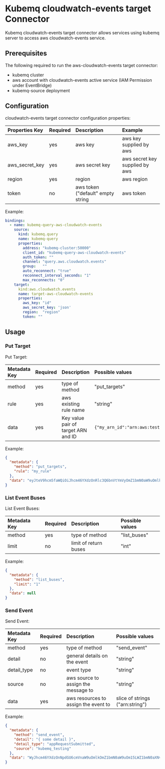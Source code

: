 # Kubemq cloudwatch-events target Connector

Kubemq cloudwatch-events target connector allows services using kubemq server to access aws cloudwatch-events service.

## Prerequisites
The following required to run the aws-cloudwatch-events target connector:

- kubemq cluster
- aws account with cloudwatch-events active service (IAM Permission under EventBridge)
- kubemq-source deployment

## Configuration

cloudwatch-events target connector configuration properties:

| Properties Key | Required | Description                                | Example                     |
|:---------------|:---------|:-------------------------------------------|:----------------------------|
| aws_key        | yes      | aws key                                    | aws key supplied by aws         |
| aws_secret_key | yes      | aws secret key                             | aws secret key supplied by aws  |
| region         | yes      | region                                     | aws region                      |
| token          | no       | aws token ("default" empty string          | aws token                       |


Example:

```yaml
bindings:
  - name: kubemq-query-aws-cloudwatch-events
    source:
      kind: kubemq.query
      name: kubemq-query
      properties:
        address: "kubemq-cluster:50000"
        client_id: "kubemq-query-aws-cloudwatch-events"
        auth_token: ""
        channel: "query.aws.cloudwatch.events"
        group:   ""
        auto_reconnect: "true"
        reconnect_interval_seconds: "1"
        max_reconnects: "0"
    target:
      kind:aws.cloudwatch.events
      name: target-aws-cloudwatch-events
      properties:
        aws_key: "id"
        aws_secret_key: 'json'
        region:  "region"
        token: ""
```

## Usage

### Put Target

Put Target:

| Metadata Key      | Required | Description                             | Possible values                            |
|:------------------|:---------|:----------------------------------------|:-------------------------------------------|
| method            | yes      | type of method                          | "put_targets"                     |
| rule              | yes      | aws existing rule name                  | "string"                     |
| data              | yes      | Key value pair of target ARN and ID     |  `{"my_arn_id":"arn:aws:test:number:function:id"}`     |



Example:

```json
{
  "metadata": {
    "method": "put_targets",
    "rule": "my_rule"
  },
  "data": "eyJteV9hcm5faWQiOiJhcm46YXdzOnRlc3Q6bnVtYmVyOmZ1bmN0aW9uOmlkIn0"
}
```


### List Event Buses

List Event Buses:

| Metadata Key      | Required | Description                             | Possible values                            |
|:------------------|:---------|:----------------------------------------|:-------------------------------------------|
| method            | yes      | type of method                          | "list_buses"                     |
| limit             | no       | limit of return buses                   | "int"                     |



Example:

```json
{
  "metadata": {
    "method": "list_buses",
    "limit": "1"
  },
  "data": null
}
```


### Send Event

Send Event:

| Metadata Key      | Required | Description                             | Possible values                            |
|:-----------------|:---------|:----------------------------------------|:-------------------------------------------|
| method           | yes      | type of method                          | "send_event"                     |
| detail           | no       | general details on the event            | "string"                     |
| detail_type      | no       | event type                              | "string"                     |
| source           | no       | aws source to assign the message to     | "string"                     |
| data             | yes      | aws resources to assign the event to    |  slice of strings ("arn:string")                     |



Example:

```json
{
  "metadata": {
    "method": "send_event",
    "detail": "{ some detail }",
    "detail_type": "appRequestSubmitted",
    "source": "kubemq_testing"
  },
  "data": "WyJhcm46YXdzOnNpdGU6cmVnaW9uOmlkOmZ1bmN0aW9uOm15LWZ1bmN0aXNvbnMiXQ=="
}
```
